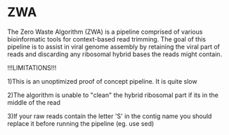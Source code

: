 # ZWA

The Zero Waste Algorithm (ZWA) is a pipeline comprised of various bioinformatic tools for context-based read trimming. The goal of this pipeline is to assist in viral genome assembly by retaining the viral part of reads and discarding any ribosomal hybrid bases the reads might contain.


!!!LIMITATIONS!!!

1)This is an unoptimized proof of concept pipeline. It is quite slow

2)The algorithm is unable to "clean" the hybrid ribosomal part if its in the middle of the read

3)If your raw reads contain the letter 'S' in the contig name you should replace it before running the pipeline (eg. use sed) 
